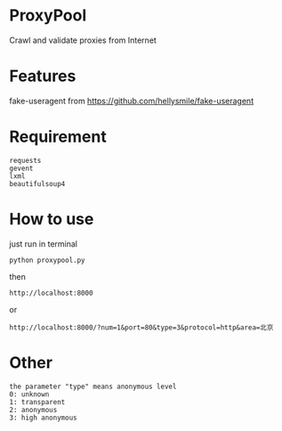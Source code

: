 # ProxyPool
Crawl and validate proxies from Internet

# Features
fake-useragent from https://github.com/hellysmile/fake-useragent

# Requirement
```
requests
gevent
lxml
beautifulsoup4
```
# How to use
just run in terminal
```
python proxypool.py
```
then
```
http://localhost:8000
```
or
```
http://localhost:8000/?num=1&port=80&type=3&protocol=http&area=北京
```
# Other
```
the parameter "type" means anonymous level
0: unknown
1: transparent
2: anonymous
3: high anonymous
```

